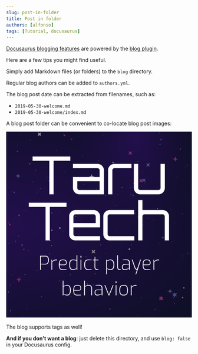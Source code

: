 ```yaml
---
slug: post-in-folder
title: Post in folder
authors: [alfonso]
tags: [Tutorial, docusaurus]
---
```


[Docusaurus blogging features](https://docusaurus.io/docs/blog) are powered by the [blog plugin](https://docusaurus.io/docs/api/plugins/@docusaurus/plugin-content-blog).

Here are a few tips you might find useful.

<!-- truncate -->

Simply add Markdown files (or folders) to the `blog` directory.

Regular blog authors can be added to `authors.yml`.

The blog post date can be extracted from filenames, such as:

- `2019-05-30-welcome.md`
- `2019-05-30-welcome/index.md`

A blog post folder can be convenient to co-locate blog post images:

![Taru Tech square logo](./TaruTech_slogan_square.png)

The blog supports tags as well!

**And if you don't want a blog**: just delete this directory, and use `blog: false` in your Docusaurus config.
